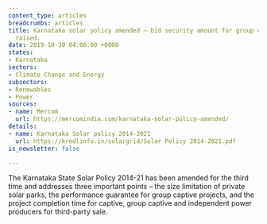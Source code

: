 ```yaml
---
content_type: articles
breadcrumbs: articles
title: Karnataka solar policy amended – bid security amount for group captive projects
  raised.
date: 2019-10-30 04:00:00 +0000
states:
- Karnataka
sectors:
- Climate Change and Energy
subsectors:
- Renewables
- Power
sources:
- name: Mercom
  url: https://mercomindia.com/karnataka-solar-policy-amended/
details:
- name: Karnataka Solar policy 2014-2021
  url: https://kredlinfo.in/solargrid/Solar Policy 2014-2021.pdf
is_newsletter: false

---
```

The Karnataka State Solar Policy 2014-21 has been amended for the third time and addresses three important points – the size limitation of private solar parks, the performance guarantee for group captive projects, and the project completion time for captive, group captive and independent power producers for third-party sale.
